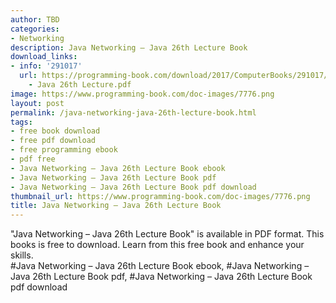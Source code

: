 ```yaml
---
author: TBD
categories:
- Networking
description: Java Networking – Java 26th Lecture Book
download_links:
- info: '291017'
  url: https://programming-book.com/download/2017/ComputerBooks/291017/Java Networking
    - Java 26th Lecture.pdf
image: https://www.programming-book.com/doc-images/7776.png
layout: post
permalink: /java-networking-java-26th-lecture-book.html
tags:
- free book download
- free pdf download
- free programming ebook
- pdf free
- Java Networking – Java 26th Lecture Book ebook
- Java Networking – Java 26th Lecture Book pdf
- Java Networking – Java 26th Lecture Book pdf download
thumbnail_url: https://www.programming-book.com/doc-images/7776.png
title: Java Networking – Java 26th Lecture Book
---
```


 
<div class="item-desc text-justify">
  "Java Networking – Java 26th Lecture Book" is available in PDF format. This books is free to download. Learn from this free book and enhance your skills.
  <br>
  #Java Networking – Java 26th Lecture Book ebook, #Java Networking – Java 26th Lecture Book pdf, #Java Networking – Java 26th Lecture Book pdf download
</div>